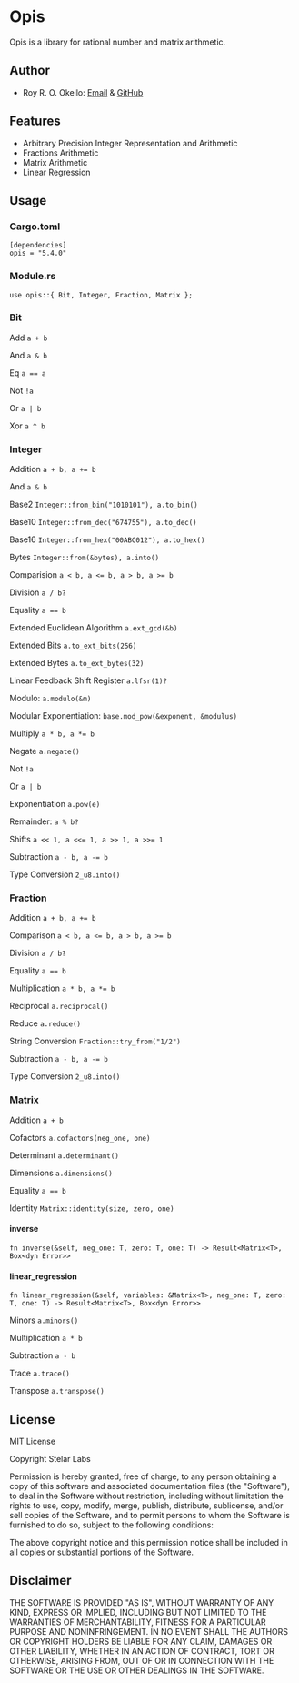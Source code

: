 # Opis

Opis is a library for rational number and matrix arithmetic.

## Author

- Roy R. O. Okello: [Email](mailto:royokello@protonmail.com) & [GitHub](https://github.com/royokello)

## Features

- Arbitrary Precision Integer Representation and Arithmetic
- Fractions Arithmetic
- Matrix Arithmetic
- Linear Regression

## Usage

### Cargo.toml

```text
[dependencies]
opis = "5.4.0"
```

### Module.rs

```text
use opis::{ Bit, Integer, Fraction, Matrix };
```

### Bit

Add `a + b`

And `a & b`

Eq `a == a`

Not `!a`

Or `a | b`

Xor `a ^ b`

### Integer

Addition `a + b, a += b`

And `a & b`

Base2 `Integer::from_bin("1010101"), a.to_bin()`

Base10 `Integer::from_dec("674755"), a.to_dec()`

Base16 `Integer::from_hex("00ABC012"), a.to_hex()`

Bytes `Integer::from(&bytes), a.into()`

Comparision `a < b, a <= b, a > b, a >= b`

Division `a / b?`

Equality `a == b`

Extended Euclidean Algorithm `a.ext_gcd(&b)`

Extended Bits `a.to_ext_bits(256)`

Extended Bytes `a.to_ext_bytes(32)`

Linear Feedback Shift Register `a.lfsr(1)?`

Modulo: `a.modulo(&m)`

Modular Exponentiation: `base.mod_pow(&exponent, &modulus)`

Multiply `a * b, a *= b`

Negate `a.negate()`

Not `!a`

Or `a | b`

Exponentiation `a.pow(e)`

Remainder: `a % b?`

Shifts `a << 1, a <<= 1, a >> 1, a >>= 1`

Subtraction `a - b, a -= b`

Type Conversion `2_u8.into()`

### Fraction

Addition `a + b, a += b`

Comparison `a < b, a <= b, a > b, a >= b`

Division `a / b?`

Equality `a == b`

Multiplication `a * b, a *= b`

Reciprocal `a.reciprocal()`

Reduce `a.reduce()`

String Conversion `Fraction::try_from("1/2")`

Subtraction `a - b, a -= b`

Type Conversion `2_u8.into()`

### Matrix

Addition `a + b`

Cofactors `a.cofactors(neg_one, one)`

Determinant `a.determinant()`

Dimensions `a.dimensions()`

Equality `a == b`

Identity `Matrix::identity(size, zero, one)`

#### inverse
`fn inverse(&self, neg_one: T, zero: T, one: T) -> Result<Matrix<T>, Box<dyn Error>>`

#### linear_regression
`fn linear_regression(&self, variables: &Matrix<T>, neg_one: T, zero: T, one: T) -> Result<Matrix<T>, Box<dyn Error>>`

Minors `a.minors()`

Multiplication `a * b`

Subtraction `a - b`

Trace `a.trace()`

Transpose `a.transpose()`

## License

MIT License

Copyright Stelar Labs

Permission is hereby granted, free of charge, to any person obtaining a copy
of this software and associated documentation files (the "Software"), to deal
in the Software without restriction, including without limitation the rights
to use, copy, modify, merge, publish, distribute, sublicense, and/or sell
copies of the Software, and to permit persons to whom the Software is
furnished to do so, subject to the following conditions:

The above copyright notice and this permission notice shall be included in all
copies or substantial portions of the Software.

## Disclaimer

THE SOFTWARE IS PROVIDED "AS IS", WITHOUT WARRANTY OF ANY KIND, EXPRESS OR
IMPLIED, INCLUDING BUT NOT LIMITED TO THE WARRANTIES OF MERCHANTABILITY,
FITNESS FOR A PARTICULAR PURPOSE AND NONINFRINGEMENT. IN NO EVENT SHALL THE
AUTHORS OR COPYRIGHT HOLDERS BE LIABLE FOR ANY CLAIM, DAMAGES OR OTHER
LIABILITY, WHETHER IN AN ACTION OF CONTRACT, TORT OR OTHERWISE, ARISING FROM,
OUT OF OR IN CONNECTION WITH THE SOFTWARE OR THE USE OR OTHER DEALINGS IN THE
SOFTWARE.
